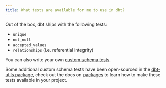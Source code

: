```yaml
---
title: What tests are available for me to use in dbt?
---
```

Out of the box, dbt ships with the following tests:
* `unique`
* `not_null`
* `accepted_values`
* `relationships` (i.e. referential integrity)

You can also write your own [custom schema tests](building-a-dbt-project/tests).

Some additional custom schema tests have been open-sourced in the [dbt-utils package](https://github.com/dbt-labs/dbt-utils/tree/0.2.4/#schema-tests), check out the docs on [packages](package-management) to learn how to make these tests available in your project.
